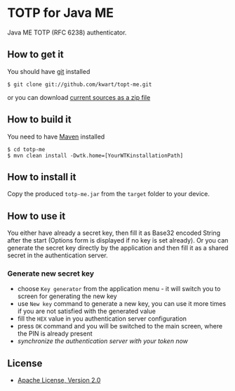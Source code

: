 # TOTP for Java ME

Java ME TOTP (RFC 6238) authenticator. 

## How to get it

You should have [git](http://git-scm.com/) installed

	$ git clone git://github.com/kwart/topt-me.git

or you can download [current sources as a zip file](https://github.com/kwart/totp-me/archive/master.zip)

## How to build it

You need to have [Maven](http://maven.apache.org/) installed

	$ cd totp-me
	$ mvn clean install -Dwtk.home=[YourWTKinstallationPath]

## How to install it

Copy the produced `totp-me.jar` from the `target` folder to your device.

## How to use it

You either have already a secret key, then fill it as Base32 encoded String after the start (Options 
form is displayed if no key is set already). Or you can generate the secret key directly by the application and then
fill it as a shared secret in the authentication server.

### Generate new secret key

 * choose `Key generator` from the application menu - it will switch you to screen for generating the new key
 * use `New key` command to generate a new key, you can use it more times if you are not satisfied with the generated value
 * fill the `HEX` value in you authentication server configuration
 * press `OK` command and you will be switched to the main screen, where the PIN is already present 
 * _synchronize the authentication server with your token now_

## License

* [Apache License, Version 2.0](http://www.apache.org/licenses/LICENSE-2.0)
